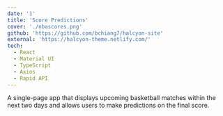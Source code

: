 ```yaml
---
date: '1'
title: 'Score Predictions'
cover: './nbascores.png'
github: 'https://github.com/bchiang7/halcyon-site'
external: 'https://halcyon-theme.netlify.com/'
tech:
  - React
  - Material UI
  - TypeScript
  - Axios
  - Rapid API
---
```


A single-page app that displays upcoming basketball matches within the next two days and allows users to make predictions on the final score.

